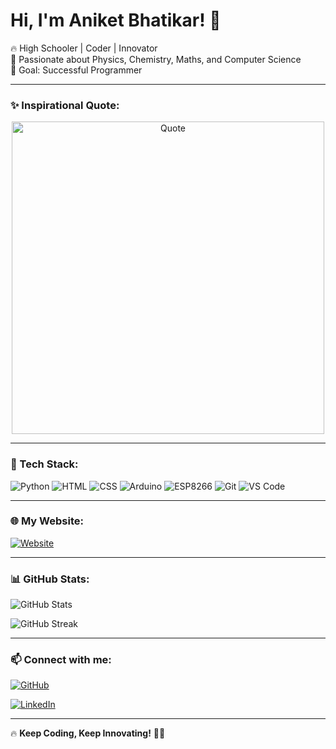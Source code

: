 # Hi, I'm Aniket Bhatikar! 👋  
🔥 High Schooler | Coder | Innovator  
🚀 Passionate about Physics, Chemistry, Maths, and Computer Science  
🎯 Goal: Successful Programmer  

---

### ✨ Inspirational Quote:
<p align="center">
  <img src="https://api.memegen.link/images/custom/_/Opportunities_are_created_and_not_gifted.~Aniket_Bhatikar.png?background=white&text_color=black" alt="Quote" width="500">
</p>

---

### 🚀 Tech Stack:
![Python](https://img.shields.io/badge/Python-3776AB?style=for-the-badge&logo=python&logoColor=white)
![HTML](https://img.shields.io/badge/HTML-E34F26?style=for-the-badge&logo=html5&logoColor=white)
![CSS](https://img.shields.io/badge/CSS-1572B6?style=for-the-badge&logo=css3&logoColor=white)
![Arduino](https://img.shields.io/badge/Arduino-00979D?style=for-the-badge&logo=arduino&logoColor=white)
![ESP8266](https://img.shields.io/badge/ESP8266-000000?style=for-the-badge&logo=esp8266&logoColor=white)
![Git](https://img.shields.io/badge/Git-F05032?style=for-the-badge&logo=git&logoColor=white)
![VS Code](https://img.shields.io/badge/VS%20Code-007ACC?style=for-the-badge&logo=visual-studio-code&logoColor=white)

---

### 🌐 My Website:
[![Website](https://img.shields.io/badge/My%20Website-000?style=for-the-badge&logo=Google-Chrome&logoColor=white)](https://aniketbhatikarcreations.github.io/index.html)

---

### 📊 GitHub Stats:
![GitHub Stats](https://github-readme-stats.vercel.app/api?username=AniketBhatikarCreations&show_icons=true&theme=tokyonight)

![GitHub Streak](https://streak-stats.demolab.com?user=AniketBhatikarCreations&theme=dark&hide_border=true)

---

### 📫 Connect with me:
[![GitHub](https://img.shields.io/badge/GitHub-000?style=for-the-badge&logo=github)](https://github.com/AniketBhatikarCreations)

[![LinkedIn](https://img.shields.io/badge/LinkedIn-0077B5?style=for-the-badge&logo=linkedin)](https://linkedin.com/in/aniketbhatikarcreations)

---

🔥 **Keep Coding, Keep Innovating!** 🚀😎  
